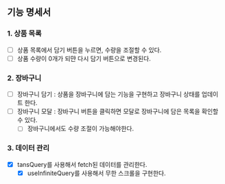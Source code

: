 ## 기능 명세서

### 1. 상품 목록

- [ ] 상품 목록에서 담기 버튼을 누르면, 수량을 조절할 수 있다.
- [ ] 상품 수량이 0개가 되먄 다시 담기 버튼으로 변경된다.

### 2. 장바구니

- [ ] 장바구니 담기 : 상품을 장바구니에 담는 기능을 구현하고 장바구니 상태를 업데이트 한다.
- [ ] 장바구니 모달 : 장바구니 버튼을 클릭하면 모달로 장바구니에 담은 목록을 확인할 수 있다.
  - [ ] 장바구니에서도 수량 조절이 가능해야한다.

### 3. 데이터 관리

- [x] tansQuery를 사용해서 fetch된 데이터를 관리한다.
  - [x] useInfiniteQuery를 사용해서 무한 스크롤을 구현한다.
